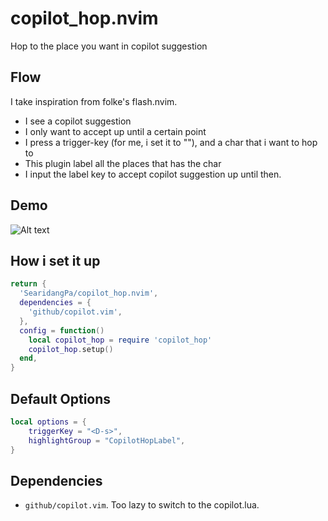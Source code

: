 # copilot_hop.nvim
Hop to the place you want in copilot suggestion

## Flow
I take inspiration from folke's flash.nvim. 
* I see a copilot suggestion
* I only want to accept up until a certain point
* I press a trigger-key (for me, i set it to "<D-s>"), and a char that i want to hop to
* This plugin label all the places that has the char
* I input the label key to accept copilot suggestion up until then.  

## Demo
![Alt text](https://github.com/user-attachments/assets/41f07a2c-090b-4d0b-9175-4a0058f985fe)

## How i set it up
```lua
return {
  'SearidangPa/copilot_hop.nvim',
  dependencies = {
    'github/copilot.vim',
  },
  config = function()
    local copilot_hop = require 'copilot_hop'
    copilot_hop.setup()
  end,
}
```

## Default Options
```lua
local options = {
	triggerKey = "<D-s>",
	highlightGroup = "CopilotHopLabel",
}
```

## Dependencies
* `github/copilot.vim`. Too lazy to switch to the copilot.lua.
